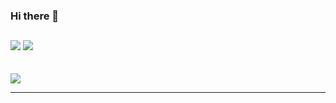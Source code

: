 ### Hi there 👋

  ##
   
  <div> 
  <a href = "mailto:miguelbarros1011@gmail.com"><img src="https://img.shields.io/badge/-Gmail-%23333?style=for-the-badge&logo=gmail&logoColor=red" target="_blank"></a>
  <a href="https://www.linkedin.com/in/miguel-ferreira2000" target="_blank"><img src="https://img.shields.io/badge/-LinkedIn-%230077B5?style=for-the-badge&logo=linkedin&logoColor=white" target="_blank"></a>  
</div>

  <br>
  <br>
  
<img src="https://img.shields.io/static/v1?label=Overview&message=Miguel Ferreira&color=f8efd4&style=for-the-badge&logo=GitHub">
<hr>
